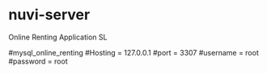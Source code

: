 # nuvi-server
Online Renting Application SL

#mysql_online_renting
#Hosting = 127.0.0.1
#port = 3307
#username = root
#password = root
